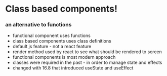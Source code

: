 # Class based components!
### an alternative to functions
- functional component uses functions
- class based components uses class definitions
- default js feature - not a react feature
- render method used by react to see what should be rendered to screen
- functional components is most modern approach
- classes were required in the past - in order to manage state and effects
- changed with 16.8 that introduced useState and useEffect
